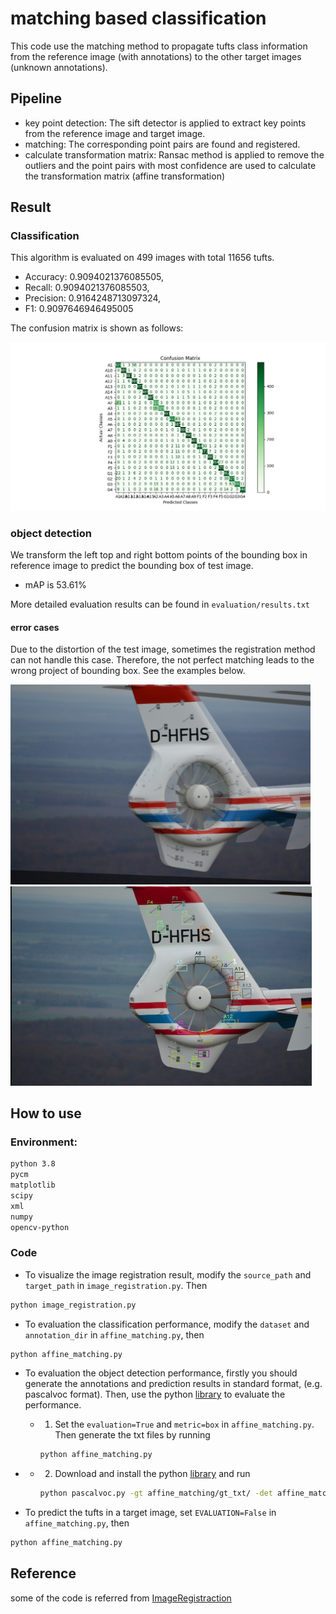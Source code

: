 # matching based classification
This code use the matching method to propagate tufts class information from the reference image (with annotations) to the other target images (unknown annotations).

## Pipeline
- key point detection: The sift detector is applied to extract key points from the reference image and target image.
- matching: The corresponding point pairs are found and registered.
- calculate transformation matrix: Ransac method is applied to remove the outliers and the point pairs with most confidence are used to calculate the transformation matrix (affine transformation)

## Result
### Classification

This algorithm is evaluated on 499 images with total 11656 tufts.

- Accuracy: 0.9094021376085505, 
- Recall: 0.9094021376085503, 
- Precision: 0.9164248713097324, 
- F1: 0.9097646946495005

The confusion matrix is shown as follows:

![Confusion_Matrix](README.assets/Confusion_Matrix.png)

### object detection

We transform the left top and right bottom points of the bounding box in reference image to predict the bounding box of test image. 

- mAP is 53.61%

More detailed evaluation results can be found in `evaluation/results.txt`

#### error cases

Due to the distortion of the test image, sometimes the registration method can not handle this case. Therefore, the not perfect matching leads to the wrong project of bounding box. See the examples below.

<img src="README.assets/img_screenshot_20.05.2021.png" alt="img_screenshot_20.05.2021" style="zoom: 80%;" />

<img src="README.assets/image-20210520214421697.png" alt="image-20210520214421697" style="zoom: 80%;" />

## How to use

### Environment:

```bash
python 3.8
pycm
matplotlib
scipy
xml
numpy
opencv-python
```

### Code

- To visualize the image registration result, modify the `source_path` and `target_path` in `image_registration.py`. Then 

```bash
python image_registration.py
```

- To evaluation the classification performance, modify the `dataset` and `annotation_dir` in `affine_matching.py`, then

```sh
python affine_matching.py
```

- To evaluation the object detection performance, firstly you should generate the annotations and prediction results in standard format, (e.g. pascalvoc format). Then, use the python [library](https://github.com/rafaelpadilla/Object-Detection-Metrics) to evaluate the performance. 
  
  - 1. Set the `evaluation=True` and `metric=box` in `affine_matching.py`. Then generate the txt files by running
  
    ```bash
    python affine_matching.py
    ```

- - 2. Download and install the  python [library](https://github.com/rafaelpadilla/Object-Detection-Metrics)  and run

    ```bash
    python pascalvoc.py -gt affine_matching/gt_txt/ -det affine_matching/pred_txt/ -gtformat xyrb -detformat xyrb -np
    ```

- To predict the tufts in a target image, set `EVALUATION=False` in `affine_matching.py`, then

```bash
python affine_matching.py
```



## Reference

some of the code is referred from [ImageRegistraction](https://github.com/quqixun/ImageRegistration)